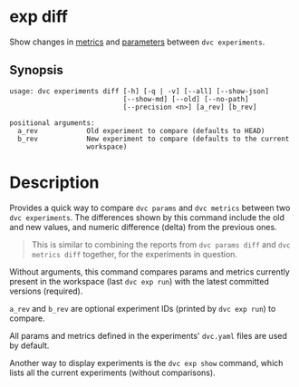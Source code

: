 # exp diff

Show changes in [metrics](/doc/command-reference/metrics) and
[parameters](/doc/command-reference/params) between `dvc experiments`.

## Synopsis

```usage
usage: dvc experiments diff [-h] [-q | -v] [--all] [--show-json]
                            [--show-md] [--old] [--no-path]
                            [--precision <n>] [a_rev] [b_rev]

positional arguments:
  a_rev            Old experiment to compare (defaults to HEAD)
  b_rev            New experiment to compare (defaults to the current
                   workspace)
```

# Description

Provides a quick way to compare `dvc params` and `dvc metrics` between two
`dvc experiments`. The differences shown by this command include the old and new
values, and numeric difference (delta) from the previous ones.

> This is similar to combining the reports from `dvc params diff` and
> `dvc metrics diff` together, for the experiments in question.

Without arguments, this command compares params and metrics currently present in
the <abbr>workspace</abbr> (last `dvc exp run`) with the latest committed
versions (required).

`a_rev` and `b_rev` are optional experiment IDs (printed by `dvc exp run`) to
compare.

All params and metrics defined in the experiments' `dvc.yaml` files are used by
default.

Another way to display experiments is the `dvc exp show` command, which lists
all the current experiments (without comparisons).
